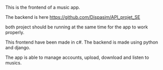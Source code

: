 This is the frontend of a music app.

The backend is here https://github.com/Dispasim/API_projet_SE

both project should be running at the same time for the app to work properly.

This frontend have been made in c#.
The backend is made using python and django.

The app is able to manage accounts, upload, download and listen to musics.

